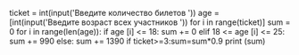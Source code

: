 ticket = int(input('Введите количество билетов '))
age = [int(input('Введите возраст всех участников ')) for i in range(ticket)]
sum = 0
for i in range(len(age)):
    if age [i] <= 18:
        sum += 0
    elif 18 <= age [i] <= 25:
        sum += 990
    else:
        sum += 1390
if ticket>=3:sum=sum*0.9
print (sum)
